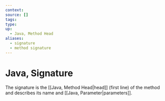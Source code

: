 ```yaml
---
context:
source: []
tags:
type:
up:
  - Java, Method Head
aliases:
  - signature
  - method signature
---
```


# Java, Signature

The signature is the [[Java, Method Head|head]] (first line) of the method and describes its name and [[Java, Parameter|parameters]].
